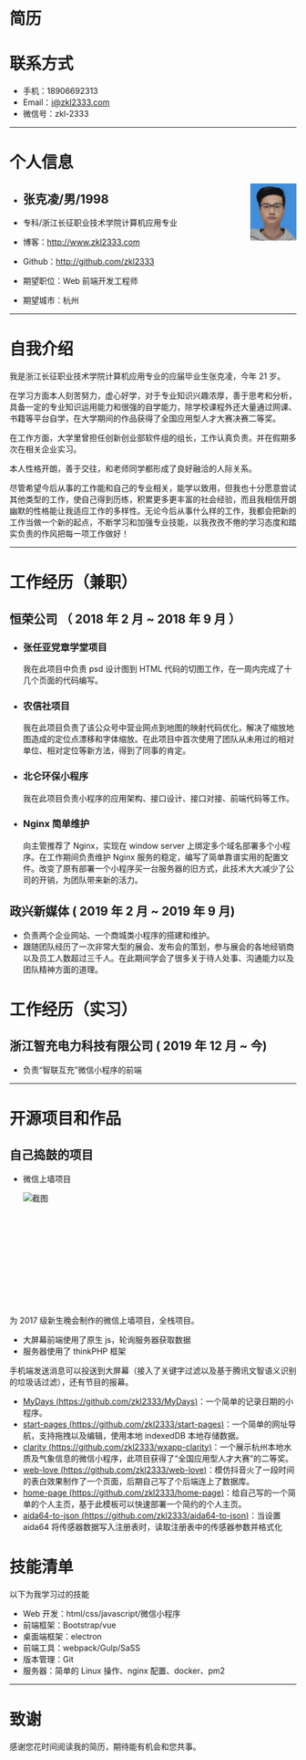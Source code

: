 # 简历

# 联系方式

- 手机：18906692313
- Email：i@zkl2333.com
- 微信号：zkl-2333

---

# 个人信息

<img src="https://raw.githubusercontent.com/zkl2333/resume/master/photo.jpg" height="100" alt="截图" style="display: block;float:right"/>

- ## 张克凌/男/1998
- 专科/浙江长征职业技术学院计算机应用专业
- 博客：http://www.zkl2333.com
- Github：http://github.com/zkl2333

- 期望职位：Web 前端开发工程师
- 期望城市：杭州

---

# 自我介绍

我是浙江长征职业技术学院计算机应用专业的应届毕业生张克凌，今年 21 岁。

在学习方面本人刻苦努力，虚心好学，对于专业知识兴趣浓厚，善于思考和分析，具备一定的专业知识运用能力和很强的自学能力，除学校课程外还大量通过网课、书籍等平台自学，在大学期间的作品获得了全国应用型人才大赛决赛二等奖。

在工作方面，大学里曾担任创新创业部软件组的组长，工作认真负责。并在假期多次在相关企业实习。

本人性格开朗，善于交往，和老师同学都形成了良好融洽的人际关系。

尽管希望今后从事的工作能和自己的专业相关，能学以致用，但我也十分愿意尝试其他类型的工作，使自己得到历练，积累更多更丰富的社会经验，而且我相信开朗幽默的性格能让我适应工作的多样性。无论今后从事什么样的工作，我都会把新的工作当做一个新的起点，不断学习和加强专业技能，以我孜孜不倦的学习态度和踏实负责的作风把每一项工作做好！

---

# 工作经历（兼职）

## 恒荣公司 （ 2018 年 2 月 ~ 2018 年 9 月 ）

- ### 张任亚党章学堂项目

  我在此项目中负责 psd 设计图到 HTML 代码的切图工作，在一周内完成了十几个页面的代码编写。

- ### 农信社项目

  我在此项目负责了该公众号中营业网点到地图的映射代码优化，解决了缩放地图造成的定位点漂移和字体缩放。在此项目中首次使用了团队从未用过的相对单位、相对定位等新方法，得到了同事的肯定。

- ### 北仑环保小程序

  我在此项目负责小程序的应用架构、接口设计、接口对接、前端代码等工作。

- ### Nginx 简单维护

  向主管推荐了 Nginx，实现在 window server 上绑定多个域名部署多个小程序。在工作期间负责维护 Nginx 服务的稳定，编写了简单靠谱实用的配置文件。改变了原有部署一个小程序买一台服务器的旧方式，此技术大大减少了公司的开销，为团队带来新的活力。

## 政兴新媒体 ( 2019 年 2 月 ~ 2019 年 9 月)

- 负责两个企业网站、一个商城类小程序的搭建和维护。
- 跟随团队经历了一次非常大型的展会、发布会的策划，参与展会的各地经销商以及员工人数超过三千人。在此期间学会了很多关于待人处事、沟通能力以及团队精神方面的道理。

# 工作经历（实习）

## 浙江智充电力科技有限公司 ( 2019 年 12 月 ~ 今)

- 负责“智联互充”微信小程序的前端

---

# 开源项目和作品

## 自己捣鼓的项目

- 微信上墙项目

    <img src="https://s2.ax1x.com/2019/10/18/Ke8ilR.md.jpg" height="200" alt="截图" style="display: block"/>

为 2017 级新生晚会制作的微信上墙项目，全栈项目。

- 大屏幕前端使用了原生 js，轮询服务器获取数据
- 服务器使用了 thinkPHP 框架

手机端发送消息可以投送到大屏幕（接入了关键字过滤以及基于腾讯文智语义识别的垃圾话过滤），还有节目的报幕。

- [MyDays (https://github.com/zkl2333/MyDays)](https://github.com/zkl2333/MyDays)：一个简单的记录日期的小程序。
- [start-pages (https://github.com/zkl2333/start-pages)](https://github.com/zkl2333/start-pages)：一个简单的网址导航，支持拖拽以及编辑，使用本地 indexedDB 本地存储数据。
- [clarity (https://github.com/zkl2333/wxapp-clarity)](https://github.com/zkl2333/wxapp-clarity)：一个展示杭州本地水质及气象信息的微信小程序，此项目获得了“全国应用型人才大赛”的二等奖。
- [web-love (https://github.com/zkl2333/web-love)](https://github.com/zkl2333/web-love)：模仿抖音火了一段时间的表白效果制作了一个页面，后期自己写了个后端连上了数据库。
- [home-page (https://github.com/zkl2333/home-page)](https://github.com/zkl2333/home-page)：给自己写的一个简单的个人主页，基于此模板可以快速部署一个简约的个人主页。
- [aida64-to-json (https://github.com/zkl2333/aida64-to-json)](https://github.com/zkl2333/aida64-to-json)：当设置 aida64 将传感器数据写入注册表时，读取注册表中的传感器参数并格式化

# 技能清单

以下为我学习过的技能

- Web 开发：html/css/javascript/微信小程序
- 前端框架：Bootstrap/vue
- 桌面端框架：electron
- 前端工具：webpack/Gulp/SaSS
- 版本管理：Git
- 服务器：简单的 Linux 操作、nginx 配置、docker、pm2

---

# 致谢

感谢您花时间阅读我的简历，期待能有机会和您共事。
